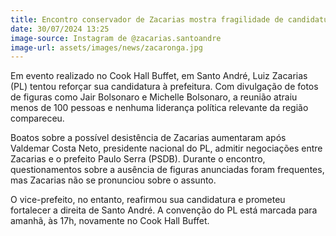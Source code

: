 ```yaml
---
title: Encontro conservador de Zacarias mostra fragilidade de candidatura
date: 30/07/2024 13:25
image-source: Instagram de @zacarias.santoandre
image-url: assets/images/news/zacaronga.jpg
---
```


Em evento realizado no Cook Hall Buffet, em Santo André, Luiz Zacarias (PL) tentou reforçar sua candidatura à prefeitura. Com divulgação de fotos de figuras como Jair Bolsonaro e Michelle Bolsonaro, a reunião atraiu menos de 100 pessoas e nenhuma liderança política relevante da região compareceu.

Boatos sobre a possível desistência de Zacarias aumentaram após Valdemar Costa Neto, presidente nacional do PL, admitir negociações entre Zacarias e o prefeito Paulo Serra (PSDB). Durante o encontro, questionamentos sobre a ausência de figuras anunciadas foram frequentes, mas Zacarias não se pronunciou sobre o assunto.

O vice-prefeito, no entanto, reafirmou sua candidatura e prometeu fortalecer a direita de Santo André. A convenção do PL está marcada para amanhã, às 17h, novamente no Cook Hall Buffet.
